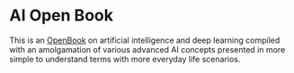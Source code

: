 

# AI Open Book

This is an [OpenBook](AI-OpenBook/OpenBook.md) on artificial intelligence and deep learning compiled with an amolgamation of various advanced AI concepts presented in more simple to understand terms with more everyday life scenarios. 
